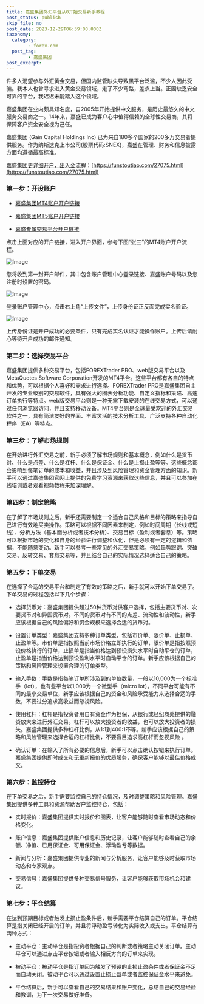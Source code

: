 ```yaml
---
title: 嘉盛集团外汇平台从0开始交易新手教程
post_status: publish
skip_file: no
post_date: 2023-12-29T06:39:00.000Z
taxonomy:
  category:
        - forex-com
  post_tag:
        - 嘉盛集团
post_excerpt: 
---
```

许多人渴望参与外汇黄金交易，但国内监管缺失导致黑平台泛滥，不少人因此受骗。我本人也曾寻求进入黄金交易领域，走了不少弯路，差点上当。正因缺乏安全可靠的平台，我迟迟未能踏入这个领域。

嘉盛集团在业内颇具知名度，自2005年开始提供中文服务，是历史最悠久的中文服务交易商之一。14年来，嘉盛已成为客户心中值得信赖的全球性交易商，其将保障客户资金安全视为己任。

嘉盛集团 (Gain Capital Holdings Inc) 已为来自180多个国家的200多万交易者提供服务。作为纳斯达克上市公司(股票代码:SNEX)，嘉盛在管理、财务和信息披露方面均遵循最高标准。

[嘉盛集团更详细开户，出入金流程](https://funstoutiao.com/27075.html)：[https://funstoutiao.com/27075.html](https://funstoutiao.com/27075.html)

### 第一步：开设账户

* [嘉盛集团MT4账户开户链接](https://s.ssgg.net/jsmt4)

* [嘉盛集团MT5账户开户链接](https://s.ssgg.net/jsmt5)

* [嘉盛专属交易平台开户链接](https://s.ssgg.net/js)

点击上面对应的开户链接，进入开户界面，参考下图“张三”的MT4账户开户流程。

![Image](https://prod-files-secure.s3.us-west-2.amazonaws.com/39ed1227-6d7d-4570-be36-9ccd4a2c4241/7a167aea-686b-400d-af59-4e18eb607a40/640.png?X-Amz-Algorithm=AWS4-HMAC-SHA256&X-Amz-Content-Sha256=UNSIGNED-PAYLOAD&X-Amz-Credential=ASIAZI2LB46624DEOBYZ%2F20250608%2Fus-west-2%2Fs3%2Faws4_request&X-Amz-Date=20250608T101308Z&X-Amz-Expires=3600&X-Amz-Security-Token=IQoJb3JpZ2luX2VjEK7%2F%2F%2F%2F%2F%2F%2F%2F%2F%2FwEaCXVzLXdlc3QtMiJIMEYCIQDFkiwK9vFjp8fzWdsE%2BGgor%2FdOxB4KRnQGEtaWVp%2BO7QIhAI5QyxVxKqaDQsonpbZOpAkVnwUALSE4BzvhI6vB6G%2BTKogECIf%2F%2F%2F%2F%2F%2F%2F%2F%2F%2FwEQABoMNjM3NDIzMTgzODA1IgxBGMDSPqy8eXwW2f0q3AMSTF769SYj7zR%2BHoX%2Bu1hKbGAGBnFedGk3hCu7PmsXaLRMoS9PfmpuaiZ6abG8NaeTXO8ClcvIuMEsgjWrqUUVpiRss601ZZnhrHSCyw05aN3uli%2BjljkXFQZYlcQ%2BW1qGsg4pCoPuUXXln47eDAvsTY%2BKvuhtZjcuIhcJ1LqF2Y0L%2FJPU8mrAdB3zvXk%2BOZlwUM8EK0xjS5%2FD%2FAcTJNJ5CrPsZzZOkN7SrC22mcbS%2FEMXN8Rgb7qYZjjZnf8wz8JlMHuTUBfdInWZBFPQ%2F4bz1mMtN5DhhwtxlL0Gww4Kki62Y2jXOJk4aRVEmoj0TF1ivnpRDjm5LT%2BlqgZix29VW%2B2tQu3WAKyz%2FzSEdfmzqiHPYYZd%2BjndYbo9rhoWgLzXFJpuKxjTxjse0Tzjy4gOVUr9%2BuS2x%2FRnbBn3NnhfrIwtRpIflD6mcqwrBPSBcaiUVaIU16i9sYDxuj99dx6nYUozY%2BEBJqWoqIQtdIpLmpA6c1u%2F1xDAzlVZVXNjZjPjwPNNXWigIsMYdmNfvVwt30kzWPXiOligoFIq8Fy4P67AV1VV5eicsmqkEaFlfC6h8GBrjF4sNrOQz%2FCSb%2FWZ1CsHP32JXNaC%2FEJTtTePXij%2F57CwvN3t7AblwTDqzJTCBjqkAeDBAZ50nr3X8l8ajSeDwhBACxEdL4ECsSYJgsL2bCIEk2vLdmAPtzjHBBz4ATNuPG4556B3sjlgpFoobEajcxwHj3easqx9WkQ8MuLEtqDBGgjSEpHg%2FtuxZgbJAwFO06s4hdVavCcUkBv4cI7LLQ%2FGkUbH%2BK1mux0mHKXpFBVUKZX7Jp8UjLKKzp99RbvgIdpugjDJwlK%2FiSTzClxi9CYnmmsQ&X-Amz-Signature=1a2068719461881455dc6935fc8acc34e69d2219f571f2d2c9f8c93747ee7d02&X-Amz-SignedHeaders=host&x-id=GetObject)

您将收到第一封开户邮件，其中包含账户管理中心登录链接、嘉盛账户号码以及您注册时设置的密码。

![Image](https://prod-files-secure.s3.us-west-2.amazonaws.com/39ed1227-6d7d-4570-be36-9ccd4a2c4241/eaa1c6b3-2877-4284-a0e1-530e222c27fb/image.png?X-Amz-Algorithm=AWS4-HMAC-SHA256&X-Amz-Content-Sha256=UNSIGNED-PAYLOAD&X-Amz-Credential=ASIAZI2LB46624DEOBYZ%2F20250608%2Fus-west-2%2Fs3%2Faws4_request&X-Amz-Date=20250608T101308Z&X-Amz-Expires=3600&X-Amz-Security-Token=IQoJb3JpZ2luX2VjEK7%2F%2F%2F%2F%2F%2F%2F%2F%2F%2FwEaCXVzLXdlc3QtMiJIMEYCIQDFkiwK9vFjp8fzWdsE%2BGgor%2FdOxB4KRnQGEtaWVp%2BO7QIhAI5QyxVxKqaDQsonpbZOpAkVnwUALSE4BzvhI6vB6G%2BTKogECIf%2F%2F%2F%2F%2F%2F%2F%2F%2F%2FwEQABoMNjM3NDIzMTgzODA1IgxBGMDSPqy8eXwW2f0q3AMSTF769SYj7zR%2BHoX%2Bu1hKbGAGBnFedGk3hCu7PmsXaLRMoS9PfmpuaiZ6abG8NaeTXO8ClcvIuMEsgjWrqUUVpiRss601ZZnhrHSCyw05aN3uli%2BjljkXFQZYlcQ%2BW1qGsg4pCoPuUXXln47eDAvsTY%2BKvuhtZjcuIhcJ1LqF2Y0L%2FJPU8mrAdB3zvXk%2BOZlwUM8EK0xjS5%2FD%2FAcTJNJ5CrPsZzZOkN7SrC22mcbS%2FEMXN8Rgb7qYZjjZnf8wz8JlMHuTUBfdInWZBFPQ%2F4bz1mMtN5DhhwtxlL0Gww4Kki62Y2jXOJk4aRVEmoj0TF1ivnpRDjm5LT%2BlqgZix29VW%2B2tQu3WAKyz%2FzSEdfmzqiHPYYZd%2BjndYbo9rhoWgLzXFJpuKxjTxjse0Tzjy4gOVUr9%2BuS2x%2FRnbBn3NnhfrIwtRpIflD6mcqwrBPSBcaiUVaIU16i9sYDxuj99dx6nYUozY%2BEBJqWoqIQtdIpLmpA6c1u%2F1xDAzlVZVXNjZjPjwPNNXWigIsMYdmNfvVwt30kzWPXiOligoFIq8Fy4P67AV1VV5eicsmqkEaFlfC6h8GBrjF4sNrOQz%2FCSb%2FWZ1CsHP32JXNaC%2FEJTtTePXij%2F57CwvN3t7AblwTDqzJTCBjqkAeDBAZ50nr3X8l8ajSeDwhBACxEdL4ECsSYJgsL2bCIEk2vLdmAPtzjHBBz4ATNuPG4556B3sjlgpFoobEajcxwHj3easqx9WkQ8MuLEtqDBGgjSEpHg%2FtuxZgbJAwFO06s4hdVavCcUkBv4cI7LLQ%2FGkUbH%2BK1mux0mHKXpFBVUKZX7Jp8UjLKKzp99RbvgIdpugjDJwlK%2FiSTzClxi9CYnmmsQ&X-Amz-Signature=6ed423cf31f6112e43a6c8e1fbcae9981c3d7137c34be3d1b3c4e425cb1a3b68&X-Amz-SignedHeaders=host&x-id=GetObject)

登录账户管理中心，点击右上角“上传文件”，上传身份证正反面完成实名验证。

![Image](https://prod-files-secure.s3.us-west-2.amazonaws.com/39ed1227-6d7d-4570-be36-9ccd4a2c4241/54090639-09fc-46b4-a135-e0289f707147/image.png?X-Amz-Algorithm=AWS4-HMAC-SHA256&X-Amz-Content-Sha256=UNSIGNED-PAYLOAD&X-Amz-Credential=ASIAZI2LB46624DEOBYZ%2F20250608%2Fus-west-2%2Fs3%2Faws4_request&X-Amz-Date=20250608T101308Z&X-Amz-Expires=3600&X-Amz-Security-Token=IQoJb3JpZ2luX2VjEK7%2F%2F%2F%2F%2F%2F%2F%2F%2F%2FwEaCXVzLXdlc3QtMiJIMEYCIQDFkiwK9vFjp8fzWdsE%2BGgor%2FdOxB4KRnQGEtaWVp%2BO7QIhAI5QyxVxKqaDQsonpbZOpAkVnwUALSE4BzvhI6vB6G%2BTKogECIf%2F%2F%2F%2F%2F%2F%2F%2F%2F%2FwEQABoMNjM3NDIzMTgzODA1IgxBGMDSPqy8eXwW2f0q3AMSTF769SYj7zR%2BHoX%2Bu1hKbGAGBnFedGk3hCu7PmsXaLRMoS9PfmpuaiZ6abG8NaeTXO8ClcvIuMEsgjWrqUUVpiRss601ZZnhrHSCyw05aN3uli%2BjljkXFQZYlcQ%2BW1qGsg4pCoPuUXXln47eDAvsTY%2BKvuhtZjcuIhcJ1LqF2Y0L%2FJPU8mrAdB3zvXk%2BOZlwUM8EK0xjS5%2FD%2FAcTJNJ5CrPsZzZOkN7SrC22mcbS%2FEMXN8Rgb7qYZjjZnf8wz8JlMHuTUBfdInWZBFPQ%2F4bz1mMtN5DhhwtxlL0Gww4Kki62Y2jXOJk4aRVEmoj0TF1ivnpRDjm5LT%2BlqgZix29VW%2B2tQu3WAKyz%2FzSEdfmzqiHPYYZd%2BjndYbo9rhoWgLzXFJpuKxjTxjse0Tzjy4gOVUr9%2BuS2x%2FRnbBn3NnhfrIwtRpIflD6mcqwrBPSBcaiUVaIU16i9sYDxuj99dx6nYUozY%2BEBJqWoqIQtdIpLmpA6c1u%2F1xDAzlVZVXNjZjPjwPNNXWigIsMYdmNfvVwt30kzWPXiOligoFIq8Fy4P67AV1VV5eicsmqkEaFlfC6h8GBrjF4sNrOQz%2FCSb%2FWZ1CsHP32JXNaC%2FEJTtTePXij%2F57CwvN3t7AblwTDqzJTCBjqkAeDBAZ50nr3X8l8ajSeDwhBACxEdL4ECsSYJgsL2bCIEk2vLdmAPtzjHBBz4ATNuPG4556B3sjlgpFoobEajcxwHj3easqx9WkQ8MuLEtqDBGgjSEpHg%2FtuxZgbJAwFO06s4hdVavCcUkBv4cI7LLQ%2FGkUbH%2BK1mux0mHKXpFBVUKZX7Jp8UjLKKzp99RbvgIdpugjDJwlK%2FiSTzClxi9CYnmmsQ&X-Amz-Signature=a27c0fee0b379476c4a083459a578e37c55c6b892bb6b6b60757af840f97e038&X-Amz-SignedHeaders=host&x-id=GetObject)

上传身份证是开户成功的必要条件，只有完成实名认证才能操作账户。上传后请耐心等待开户成功的邮件通知。

### 第二步：选择交易平台

嘉盛集团提供多种交易平台，包括FOREXTrader PRO、web版交易平台以及MetaQuotes Software Corporation开发的MT4平台。这些平台都有各自的特点和优势，可以根据个人喜好和需求进行选择。FOREXTrader PRO是嘉盛集团自主开发的专业级别的交易软件，具有强大的图表分析功能、自定义指标和策略、高速订单执行等特点。web版交易平台则是一种无需下载安装的在线交易方式，可以通过任何浏览器访问，并且支持移动设备。MT4平台则是全球最受欢迎的外汇交易软件之一，具有简洁友好的界面、丰富灵活的技术分析工具、广泛支持各种自动化程序（EA）等特点。

### 第三步：了解市场规则

在开始进行外汇交易之前，新手必须了解市场规则和基本概念，例如什么是货币对、什么是点差、什么是杠杆、什么是保证金、什么是止损止盈等等。这些概念都会影响到每笔订单的成本和收益，并且涉及到风险管理和资金管理方面的知识。新手可以通过嘉盛集团官网上提供的免费学习资源来获取这些信息，并且可以参加在线培训或者观看视频教程来加深理解。

### 第四步：制定策略

在了解了市场规则之后，新手还需要制定一个适合自己风格和目标的策略来指导自己进行有效地买卖操作。策略可以根据不同因素来制定，例如时间周期（长线或短线）、分析方法（基本面分析或者技术分析）、交易目标（盈利或者套息）等。策略可以根据市场的变化和自身的经验进行调整和优化，但是必须有一定的逻辑和依据，不能随意变动。新手可以参考一些常见的外汇交易策略，例如趋势跟踪、突破交易、反转交易、套息交易等，并且结合自己的实际情况选择适合自己的策略。

### 第五步：下单交易

在选择了合适的交易平台和制定了有效的策略之后，新手就可以开始下单交易了。下单交易的过程包括以下几个步骤：

* 选择货币对：嘉盛集团提供超过50种货币对供客户选择，包括主要货币对、次要货币对和异国货币对。不同的货币对有不同的点差、流动性和波动性，新手应该根据自己的风险偏好和资金规模来选择合适的货币对。

* 设置订单类型：嘉盛集团支持多种订单类型，包括市价单、限价单、止损单、止盈单等。市价单是指按照当前市场价格立即执行的订单，限价单是指按照预设价格执行的订单，止损单是指当价格达到预设损失水平时自动平仓的订单，止盈单是指当价格达到预设盈利水平时自动平仓的订单。新手应该根据自己的策略和风险管理来设置合理的订单类型。

* 输入手数：手数是指每笔订单所涉及到的单位数量，一般以10,000为一个标准手（lot），也有些平台以1,000为一个微型手（micro lot）。不同平台可能有不同的最小交易单位，新手应该根据自己的资金和风险承受能力来选择合适的手数，不要过分追求高收益而忽视风险。

* 使用杠杆：杠杆是指投资者用自有资金作为担保，从银行或经纪商处提供的融资放大来进行外汇交易。杠杆可以放大投资者的收益，也可以放大投资者的损失。嘉盛集团提供多种杠杆比例，从1:1到400:1不等。新手应该根据自己的策略和风险管理来选择合适的杠杆比例，不要盲目追求高杠杆而忽视风险 。

* 确认订单：在输入了所有必要的信息后，新手可以点击确认按钮来执行订单。嘉盛集团提供即时成交和无重新报价的优质服务，确保客户能够以最佳价格成交。

### 第六步：监控持仓

在下单交易之后，新手需要监控自己的持仓情况，及时调整策略和风险管理。嘉盛集团提供多种工具和资源帮助客户监控持仓，包括：

* 实时报价：嘉盛集团提供实时报价和图表，让客户能够随时查看市场动态和价格变化。

* 账户信息：嘉盛集团提供账户信息和历史记录，让客户能够随时查看自己的余额、净值、已用保证金、可用保证金、浮动盈亏等数据。

* 新闻与分析：嘉盛集团提供专业的新闻与分析服务，让客户能够及时获取市场动态和专家观点。

* 交易信号：嘉盛集团提供多种交易信号服务，让客户能够获取市场机会和建议。

### 第七步：平仓结算

在达到预期目标或者触发止损止盈条件后，新手需要平仓结算自己的订单。平仓结算是指关闭已经开启的订单，并且将浮动盈亏转化为实际收入或支出。平仓结算有两种方式：

* 主动平仓：主动平仓是指投资者根据自己的判断或者策略主动关闭订单。主动平仓可以通过点击平仓按钮或者输入相反方向的订单来实现。

* 被动平仓：被动平仓是指订单因为触发了预设的止损止盈条件或者保证金不足而自动关闭。被动平仓可以通过设置止损止盈单或者监控保证金水平来避免。

* 平仓结算后，新手可以查看自己的交易结果和账户变化，总结自己的交易经验和教训，为下一次交易做好准备。